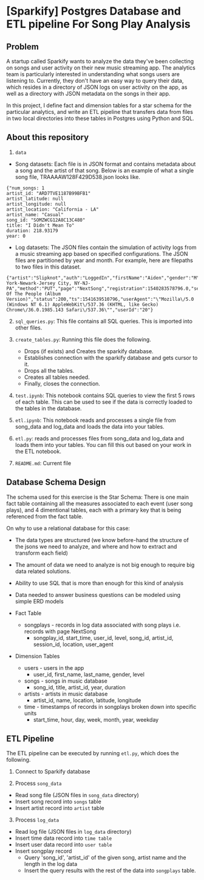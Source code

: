 # [Sparkify] Postgres Database and ETL pipeline For Song Play Analysis

## Problem

A startup called Sparkify wants to analyze the data they've been collecting on songs and user activity on their new music streaming app. The analytics team is particularly interested in understanding what songs users are listening to. Currently, they don't have an easy way to query their data, which resides in a directory of JSON logs on user activity on the app, as well as a directory with JSON metadata on the songs in their app.

In this project, I define fact and dimension tables for a star schema for the particular analytics, and write an ETL pipeline that transfers data from files in two local directories into these tables in Postgres using Python and SQL.


## About this repository

1. `data`

- Song datasets: Each file is in JSON format and contains metadata about a song and the artist of that song. Below is an example of what a single song file, TRAAAAW128F429D538.json looks like.

```
{"num_songs: 1
artist_id: "ARD7TVE1187B99BFB1"
artist_latitude: null
artist_longitude: null
artist_location: "California - LA"
artist_name: "Casual"
song_id: "SOMZWCG12A8C13C480"
title: "I Didn't Mean To"
duration: 218.93179
year: 0
```

- Log datasets: The JSON files contain the simulation of activity logs from a music streaming app based on specified configurations. The JSON files are partitioned by year and month. For example, here are filepaths to two files in this dataset.

```
{"artist":"Slipknot","auth":"LoggedIn","firstName":"Aiden","gender":"M","itemInSession":0,"lastName":"Ramirez","length":192.57424,"level":"paid","location":"New York-Newark-Jersey City, NY-NJ-PA","method":"PUT","page":"NextSong","registration":1540283578796.0,"sessionId":19,"song":"Opium Of The People (Album Version)","status":200,"ts":1541639510796,"userAgent":"\"Mozilla\/5.0 (Windows NT 6.1) AppleWebKit\/537.36 (KHTML, like Gecko) Chrome\/36.0.1985.143 Safari\/537.36\"","userId":"20"}
```

2. `sql_queries.py`: This file contains all SQL queries. This is imported into other files.
3. `create_tables.py`: Running this file does the following.
    - Drops (if exists) and Creates the sparkify database. 
    - Establishes connection with the sparkify database and gets cursor to it.    
    - Drops all the tables.  
    - Creates all tables needed. 
    - Finally, closes the connection. 
    
4. `test.ipynb`: This notebook contains SQL queries to view the first 5 rows of each table. This can be used to see if the data is correctly loaded to the tables in the database.
5. `etl.ipynb`: This notebook reads and processes a single file from song_data and log_data and loads the data into your tables.
6. `etl.py`: reads and processes files from song_data and log_data and loads them into your tables. You can fill this out based on your work in the ETL notebook.
7. `README.md`: Current file

## Database Schema Design
The schema used for this exercise is the Star Schema: There is one main fact table containing all the measures associated to each event (user song plays), and 4 dimentional tables, each with a primary key that is being referenced from the fact table.

On why to use a relational database for this case:

- The data types are structured (we know before-hand the structure of the jsons we need to analyze, and where and how to extract and transform each field)
- The amount of data we need to analyze is not big enough to require big data related solutions.
- Ability to use SQL that is more than enough for this kind of analysis
- Data needed to answer business questions can be modeled using simple ERD models

- Fact Table
    - songplays - records in log data associated with song plays i.e. records with page NextSong
        - songplay_id, start_time, user_id, level, song_id, artist_id, session_id, location, user_agent

- Dimension Tables
    - users - users in the app
        - user_id, first_name, last_name, gender, level
    - songs - songs in music database
        - song_id, title, artist_id, year, duration
    - artists - artists in music database
        - artist_id, name, location, latitude, longitude
    - time - timestamps of records in songplays broken down into specific units
        - start_time, hour, day, week, month, year, weekday

## ETL Pipeline
The ETL pipeline can be executed by running `etl.py`, which does the following.

1. Connect to Sparkify database

2. Process `song_data`
- Read song file (JSON files in `song_data` directory)
- Insert song record into `songs` table
- Insert artist record into `artist` table

3. Process `log_data`
- Read log file (JSON files in `log_data` directory)
- Insert time data record into `time table`
- Insert user data record into `user table`
- Insert songplay record
    - Query 'song_id', 'artist_id' of the given song, artist name and the length in the log data
    - Insert the query results with the rest of the data into `songplays` table.